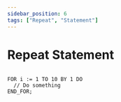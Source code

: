 ```yaml
---
sidebar_position: 6
tags: ["Repeat", "Statement"]
---
```


# Repeat Statement

```iecst

FOR i := 1 TO 10 BY 1 DO
  // Do something
END_FOR;

```
